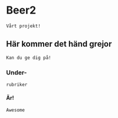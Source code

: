 # Beer2
    Vårt projekt!

## Här kommer det händ grejor
    Kan du ge dig på!

### Under-
    rubriker

#### Är!
    Awesome
